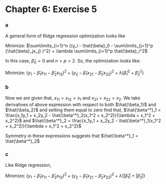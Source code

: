 Chapter 6: Exercise 5
========================================================

### a
A general form of Ridge regression optimization looks like

Minimize: $\sum\limits_{i=1}^n {(y_i - \hat{\beta}_0 - \sum\limits_{j=1}^p {\hat{\beta}_jx_j} )^2} + \lambda \sum\limits_{i=1}^p \hat{\beta}_i^2$

In this case, $\hat{\beta}_0 = 0$ and $n = p = 2$. So, the optimization looks like:

Minimize: $(y_1 - \hat{\beta}_1x_{11} - \hat{\beta}_2x_{12})^2 + (y_2 - \hat{\beta}_1x_{21} - \hat{\beta}_2x_{22})^2 + \lambda (\hat{\beta}_1^2 + \hat{\beta}_2^2)$

### b
Now we are given that, $x_{11} = x_{12} = x_1$ and $x_{21} = x_{22} = x_2$. We take derivatives of above expression with respect to both $\hat{\beta_1}$ and $\hat{\beta_2}$ and setting them equal to zero find that,
$\hat{\beta^*}_1 = \frac{x_1y_1 + x_2y_2 - \hat{\beta^*}_2(x_1^2 + x_2^2)}{\lambda + x_1^2 + x_2^2}$ and
$\hat{\beta^*}_2 = \frac{x_1y_1 + x_2y_2 - \hat{\beta^*}_1(x_1^2 + x_2^2)}{\lambda + x_1^2 + x_2^2}$

Symmetry in these expressions suggests that $\hat{\beta^*}_1 = \hat{\beta^*}_2$

### c
Like Ridge regression, 

Minimize: $(y_1 - \hat{\beta}_1x_{11} - \hat{\beta}_2x_{12})^2 + (y_2 - \hat{\beta}_1x_{21} - \hat{\beta}_2x_{22})^2 + \lambda (| \hat{\beta}_1 | + | \hat{\beta}_2 |)$
